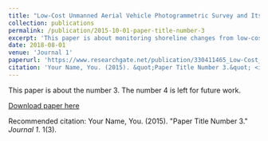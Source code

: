 ```yaml
---
title: "Low-Cost Unmanned Aerial Vehicle Photogrammetric Survey and Its Application For High-Resolution Shoreline Changes Survey"
collection: publications
permalink: /publication/2015-10-01-paper-title-number-3
excerpt: 'This paper is about monitoring shoreline changes from low-cost UAV.'
date: 2018-08-01
venue: 'Journal 1'
paperurl: 'https://www.researchgate.net/publication/330411465_Low-Cost_Unmanned_Aerial_Vehicle_Photogrammetric_Survey_and_Its_Application_For_High-Resolution_Shoreline_Changes_Survey'
citation: 'Your Name, You. (2015). &quot;Paper Title Number 3.&quot; <i>Journal 1</i>. 1(3).'
---
```

This paper is about the number 3. The number 4 is left for future work.

[Download paper here](https://www.researchgate.net/publication/330411465_Low-Cost_Unmanned_Aerial_Vehicle_Photogrammetric_Survey_and_Its_Application_For_High-Resolution_Shoreline_Changes_Survey)

Recommended citation: Your Name, You. (2015). "Paper Title Number 3." <i>Journal 1</i>. 1(3).
